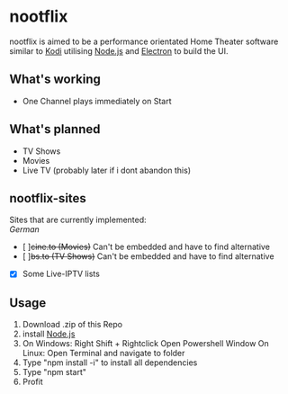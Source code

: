 # nootflix
nootflix is aimed to be a performance orientated Home Theater software similar to <a href="https://github.com/xbmc/xbmc">Kodi</a>
utilising <a href="https://nodejs.org/en/">Node.js</a> and <a href="https://electron.atom.io">Electron</a> to build the UI.

## What's working
- One Channel plays immediately on Start

## What's planned
- TV Shows
- Movies
- Live TV (probably later if i dont abandon this)

## nootflix-sites
Sites that are currently implemented: <br>
_German_
- [ ]~~cine.to (Movies)~~ Can't be embedded and have to find alternative<br>
- [ ]~~bs.to (TV Shows)~~ Can't be embedded and have to find alternative<br>
- [x] Some Live-IPTV lists <br>


## Usage
1. Download .zip of this Repo
2. install <a href="https://nodejs.org/en/download/">Node.js</a>
3. On Windows: Right Shift + Rightclick Open Powershell Window
   On Linux: Open Terminal and navigate to folder
4. Type "npm install -i" to install all dependencies
5. Type "npm start"
6. Profit
